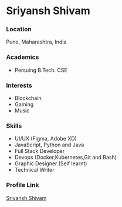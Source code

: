 # Sriyansh Shivam

### Location

Pune, Maharashtra, India

### Academics

- Persuing B.Tech. CSE

### Interests

- Blockchain
- Gaming
- Music

### Skills

-  UI/UX (Figma, Adobe XD)
- JavaScript, Python and Java
- Full Stack Developer
- Devops (Docker,Kubernetes,Git and Bash)
- Graphic Designer (Self learnt)
- Technical Writer

### Profile Link

[Sriyansh Shivam](https://linktr.ee/sonic_here)
